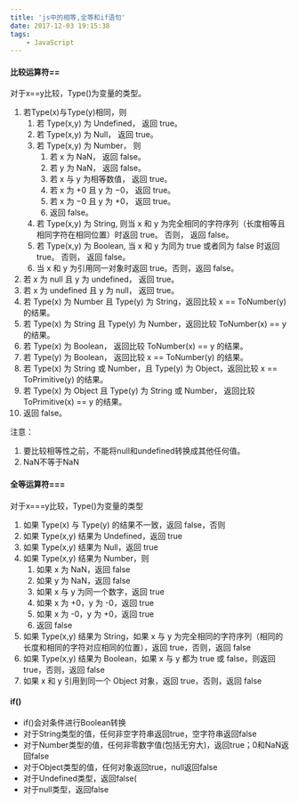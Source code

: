 ```yaml
---
title: 'js中的相等,全等和if语句'
date: 2017-12-03 19:15:38
tags:
    - JavaScript
---
```


#### 比较运算符==
对于x==y比较，Type()为变量的类型。
1. 若Type(x)与Type(y)相同，则
    1. 若 Type(x,y) 为 Undefined， 返回 true。
    2. 若 Type(x,y) 为 Null， 返回 true。
    3. 若 Type(x,y) 为 Number， 则
        1. 若 x 为 NaN， 返回 false。
        2. 若 y 为 NaN， 返回 false。
        3. 若 x 与 y 为相等数值， 返回 true。
        4. 若 x 为 +0 且 y 为 −0， 返回 true。
        5. 若 x 为 −0 且 y 为 +0， 返回 true。
        6. 返回 false。
    4. 若 Type(x,y) 为 String, 则当 x 和 y 为完全相同的字符序列（长度相等且相同字符在相同位置）时返回 true。 否则， 返回 false。
    5. 若 Type(x,y) 为 Boolean, 当 x 和 y 为同为 true 或者同为 false 时返回 true。 否则， 返回 false。
    6. 当 x 和 y 为引用同一对象时返回 true。否则，返回 false。
2. 若 x 为 null 且 y 为 undefined， 返回 true。
3. 若 x 为 undefined 且 y 为 null， 返回 true。
4. 若 Type(x) 为 Number 且 Type(y) 为 String，返回比较 x == ToNumber(y) 的结果。
5. 若 Type(x) 为 String 且 Type(y) 为 Number，返回比较 ToNumber(x) == y 的结果。
6. 若 Type(x) 为 Boolean， 返回比较 ToNumber(x) == y 的结果。
7. 若 Type(y) 为 Boolean， 返回比较 x == ToNumber(y) 的结果。
8. 若 Type(x) 为 String 或 Number，且 Type(y) 为 Object，返回比较 x == ToPrimitive(y) 的结果。
9. 若 Type(x) 为 Object 且 Type(y) 为 String 或 Number， 返回比较 ToPrimitive(x) == y 的结果。
10. 返回 false。

注意：
1. 要比较相等性之前，不能将null和undefined转换成其他任何值。
2. NaN不等于NaN

#### 全等运算符===
对于x===y比较，Type()为变量的类型
1. 如果 Type(x) 与 Type(y) 的结果不一致，返回 false，否则
2. 如果 Type(x,y) 结果为 Undefined，返回 true
3. 如果 Type(x,y) 结果为 Null，返回 true
4. 如果 Type(x,y) 结果为 Number，则
    1. 如果 x 为 NaN，返回 false
    2. 如果 y 为 NaN，返回 false
    3. 如果 x 与 y 为同一个数字，返回 true
    4. 如果 x 为 +0，y 为 -0，返回 true
    5. 如果 x 为 -0，y 为 +0，返回 true
    6. 返回 false
5. 如果 Type(x,y) 结果为 String，如果 x 与 y 为完全相同的字符序列（相同的长度和相同的字符对应相同的位置），返回 true，否则，返回 false
6. 如果 Type(x,y) 结果为 Boolean，如果 x 与 y 都为 true 或 false，则返回 true，否则，返回 false
7. 如果 x 和 y 引用到同一个 Object 对象，返回 true，否则，返回 false

#### if()
- if()会对条件进行Boolean转换
- 对于String类型的值，任何非空字符串返回true，空字符串返回false
- 对于Number类型的值，任何非零数字值(包括无穷大)，返回true；0和NaN返回false
- 对于Object类型的值，任何对象返回true，null返回false
- 对于Undefined类型，返回false(
- 对于null类型，返回false
